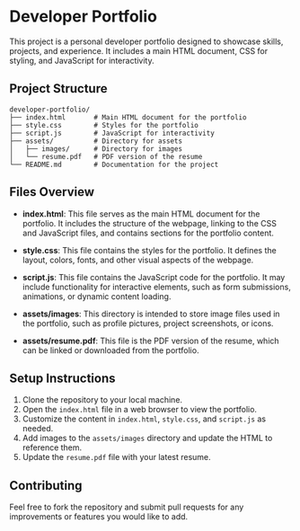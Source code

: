# Developer Portfolio

This project is a personal developer portfolio designed to showcase skills, projects, and experience. It includes a main HTML document, CSS for styling, and JavaScript for interactivity.

## Project Structure

```
developer-portfolio/
├── index.html       # Main HTML document for the portfolio
├── style.css        # Styles for the portfolio
├── script.js        # JavaScript for interactivity
├── assets/          # Directory for assets
│   ├── images/      # Directory for images
│   └── resume.pdf   # PDF version of the resume
└── README.md        # Documentation for the project
```

## Files Overview

- **index.html**: This file serves as the main HTML document for the portfolio. It includes the structure of the webpage, linking to the CSS and JavaScript files, and contains sections for the portfolio content.

- **style.css**: This file contains the styles for the portfolio. It defines the layout, colors, fonts, and other visual aspects of the webpage.

- **script.js**: This file contains the JavaScript code for the portfolio. It may include functionality for interactive elements, such as form submissions, animations, or dynamic content loading.

- **assets/images**: This directory is intended to store image files used in the portfolio, such as profile pictures, project screenshots, or icons.

- **assets/resume.pdf**: This file is the PDF version of the resume, which can be linked or downloaded from the portfolio.

## Setup Instructions

1. Clone the repository to your local machine.
2. Open the `index.html` file in a web browser to view the portfolio.
3. Customize the content in `index.html`, `style.css`, and `script.js` as needed.
4. Add images to the `assets/images` directory and update the HTML to reference them.
5. Update the `resume.pdf` file with your latest resume.

## Contributing

Feel free to fork the repository and submit pull requests for any improvements or features you would like to add.